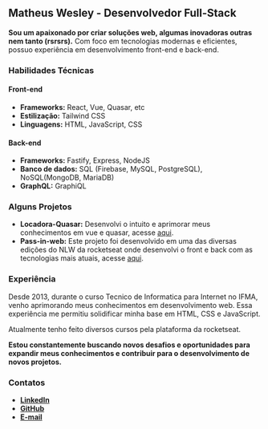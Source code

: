  
## **Matheus Wesley** - Desenvolvedor Full-Stack

**Sou um apaixonado por criar soluções web, algumas inovadoras outras nem tanto (rsrsrs).** Com foco em tecnologias modernas e eficientes, possuo experiência em desenvolvimento front-end e back-end. 

### Habilidades Técnicas

#### Front-end
* **Frameworks:** React, Vue, Quasar, etc
* **Estilização:** Tailwind CSS
* **Linguagens:** HTML, JavaScript, CSS

#### Back-end
* **Frameworks:** Fastify, Express, NodeJS
* **Banco de dados:** SQL (Firebase, MySQL, PostgreSQL), NoSQL(MongoDB, MariaDB)
* **GraphQL:** GraphiQL

### Alguns Projetos

* **Locadora-Quasar:** Desenvolvi o intuito e aprimorar meus conhecimentos em vue e quasar, acesse [aqui](https://github.com/MatheusWesley/locadora-quasar).
* **Pass-in-web:** Este projeto foi desenvolvido em uma das diversas edições do NLW da rocketseat onde desenvolvi o front e back com as tecnologias mais atuais, acesse [aqui](https://github.com/MatheusWesley/pass-in-web).

### Experiência

Desde 2013, durante o curso Tecnico de Informatica para Internet no IFMA, venho aprimorando meus conhecimentos em desenvolvimento web. Essa experiência me permitiu solidificar minha base em HTML, CSS e JavaScript.

Atualmente tenho feito diversos cursos pela plataforma da rocketseat.

**Estou constantemente buscando novos desafios e oportunidades para expandir meus conhecimentos e contribuir para o desenvolvimento de novos projetos.**

### Contatos
* **[LinkedIn](https://www.linkedin.com/in/mathwesley?utm_source=share&utm_campaign=share_via&utm_content=profile&utm_medium=android_app)**
* **[GitHub](https://github.com/MatheusWesley)**
* **[E-mail](matheus.tarra@gmail.com)**
